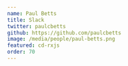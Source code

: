 ```yaml
---
name: Paul Betts
title: Slack
twitter: paulcbetts
github: https://github.com/paulcbetts
image: /media/people/paul-betts.png
featured: cd-rxjs
order: 70
---
```

